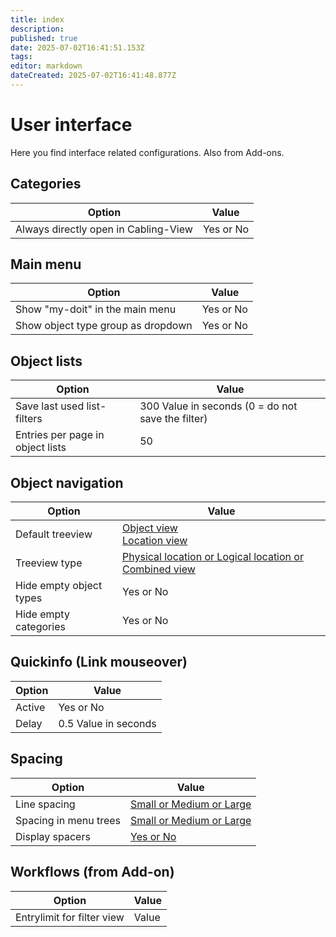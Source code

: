 ```yaml
---
title: index
description: 
published: true
date: 2025-07-02T16:41:51.153Z
tags: 
editor: markdown
dateCreated: 2025-07-02T16:41:48.877Z
---
```


# User interface

Here you find interface related configurations. Also from Add-ons.

## Categories

| Option | Value |
| - | - |
| Always directly open in Cabling-View | Yes or No |

## Main menu

| Option | Value |
| - | - |
| Show "my-doit" in the main menu | Yes or No |
| Show object type group as dropdown | Yes or No |

## Object lists

| Option | Value |
| - | - |
| Save last used list-filters | 300 Value in seconds (0 = do not save the filter) |
| Entries per page in object lists | 50 |

## Object navigation

| Option | Value |
| - | - |
| Default treeview | [Object view](../../../../basics/web-gui.md#object-view)<br>[Location view](../../../../basics/web-gui.md#location-view) |
| Treeview type | [Physical location or Logical location or Combined view](../../../../basics/web-gui.md#location-view) |
| Hide empty object types | Yes or No |
| Hide empty categories | Yes or No |

## Quickinfo (Link mouseover)

| Option | Value |
| - | - |
| Active | Yes or No |
| Delay | 0.5 Value in seconds |

## Spacing

| Option | Value |
| - | - |
| Line spacing | [Small or Medium or Large](../../../../basics/web-gui.md#category-line-spacing) |
| Spacing in menu trees | [Small or Medium or Large](../../../../basics/web-gui.md#spacing-in-menu-trees)  |
| Display spacers | [Yes or No](../../../../basics/web-gui.md#display-spacers) |

## Workflows (from Add-on)

| Option | Value |
| - | - |
| Entrylimit for filter view | Value |
